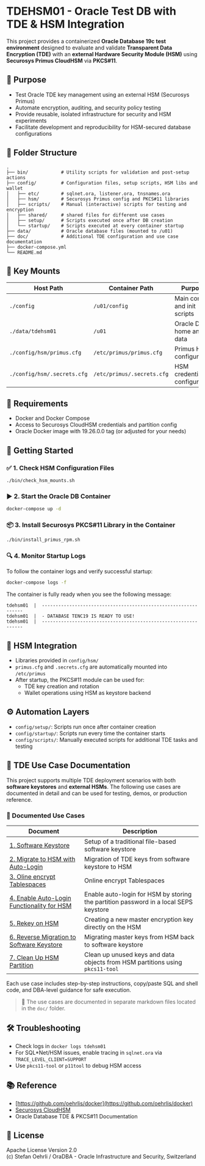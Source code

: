 # TDEHSM01 - Oracle Test DB with TDE & HSM Integration

This project provides a containerized **Oracle Database 19c test environment** designed to evaluate and validate **Transparent Data Encryption (TDE)** with an **external Hardware Security Module (HSM)** using **Securosys Primus CloudHSM** via **PKCS#11**.

## 📌 Purpose

- Test Oracle TDE key management using an external HSM (Securosys Primus)
- Automate encryption, auditing, and security policy testing
- Provide reusable, isolated infrastructure for security and HSM experiments
- Facilitate development and reproducibility for HSM-secured database configurations

## 🧱 Folder Structure

```plaintext
.
├── bin/            # Utility scripts for validation and post-setup actions
├── config/         # Configuration files, setup scripts, HSM libs and wallet
│   ├── etc/        # sqlnet.ora, listener.ora, tnsnames.ora
│   ├── hsm/        # Securosys Primus config and PKCS#11 libraries
│   ├── scripts/    # Manual (interactive) scripts for testing and encryption
│   ├── shared/     # shared files for different use cases
│   ├── setup/      # Scripts executed once after DB creation
│   └── startup/    # Scripts executed at every container startup
├── data/           # Oracle database files (mounted to /u01)
├── doc/            # Additional TDE configuration and use case documentation
├── docker-compose.yml
└── README.md
```

## 📂 Key Mounts

| Host Path                   | Container Path             | Purpose                      |
|-----------------------------|----------------------------|------------------------------|
| `./config`                  | `/u01/config`              | Main config and init scripts |
| `./data/tdehsm01`           | `/u01`                     | Oracle DB home and data      |
| `./config/hsm/primus.cfg`   | `/etc/primus/primus.cfg`   | Primus HSM configuration     |
| `./config/hsm/.secrets.cfg` | `/etc/primus/.secrets.cfg` | HSM credential configuration |

## 🧾 Requirements

- Docker and Docker Compose
- Access to Securosys CloudHSM credentials and partition config
- Oracle Docker image with 19.26.0.0 tag (or adjusted for your needs)

## 🚀 Getting Started

### ✅ 1. Check HSM Configuration Files

```bash
./bin/check_hsm_mounts.sh
```

### ▶️ 2. Start the Oracle DB Container

```bash
docker-compose up -d
```

### 📦 3. Install Securosys PKCS#11 Library in the Container

```bash
./bin/install_primus_rpm.sh
```

### 🔍 4. Monitor Startup Logs

To follow the container logs and verify successful startup:

```bash
docker-compose logs -f
```

The container is fully ready when you see the following message:

```text
tdehsm01  |  ---------------------------------------------------------------
tdehsm01  |  - DATABASE TENC19 IS READY TO USE!
tdehsm01  |  ---------------------------------------------------------------
```

## 🔐 HSM Integration

- Libraries provided in `config/hsm/`
- `primus.cfg` and `.secrets.cfg` are automatically mounted into `/etc/primus`
- After startup, the PKCS#11 module can be used for:
  - TDE key creation and rotation
  - Wallet operations using HSM as keystore backend

## ⚙️ Automation Layers

- `config/setup/`: Scripts run once after container creation
- `config/startup/`: Scripts run every time the container starts
- `config/scripts/`: Manually executed scripts for additional TDE tasks and testing

## 🧪 TDE Use Case Documentation

This project supports multiple TDE deployment scenarios with both **software keystores** and **external HSMs**. The following use cases are documented in detail and can be used for testing, demos, or production reference.

### 🔐 Documented Use Cases

| Document                                                                      | Description                                                                          |
|-------------------------------------------------------------------------------|--------------------------------------------------------------------------------------|
| [1. Software Keystore](doc/tde_software_keystore.md)                          | Setup of a traditional file-based software keystore                                  |
| [2. Migrate to HSM with Auto-Login](doc/tde_hsm_migration.md)                 | Migration of TDE keys from software keystore to HSM                                  |
| [3. Oline encrypt Tablespaces](doc/tde_enc_tablespace.md)                     | Online encrypt Tablespaces                                                           |
| [4. Enable Auto-Login Functionality for HSM](doc/tde_hsm_autologin.md)        | Enable auto-login for HSM by storing the partition password in a local SEPS keystore |
| [5. Rekey on HSM](doc/tde_hsm_rekey.md)                                       | Creating a new master encryption key directly on the HSM                             |
| [6. Reverse Migration to Software Keystore](doc/tde_hsm_reverse_migration.md) | Migrating master keys from HSM back to software keystore                             |
| [7. Clean Up HSM Partition](doc/tde_hsm_cleanup.md)                           | Clean up unused keys and data objects from HSM partitions using `pkcs11-tool`        |

Each use case includes step-by-step instructions, copy/paste SQL and shell code, and DBA-level guidance for safe execution.

> 📁 The use cases are documented in separate markdown files located in the `doc/` folder.

## 🛠 Troubleshooting

- Check logs in `docker logs tdehsm01`
- For SQL*Net/HSM issues, enable tracing in `sqlnet.ora` via `TRACE_LEVEL_CLIENT=SUPPORT`
- Use `pkcs11-tool` or `p11tool` to debug HSM access

## 📚 Reference

- [https://github.com/oehrlis/docker](https://github.com/oehrlis/docker)
- [Securosys CloudHSM](https://www.securosys.com/products/cloudhsm)
- Oracle Database TDE & PKCS#11 Documentation

## 📜 License

Apache License Version 2.0  
(c) Stefan Oehrli / OraDBA - Oracle Infrastructure and Security, Switzerland
